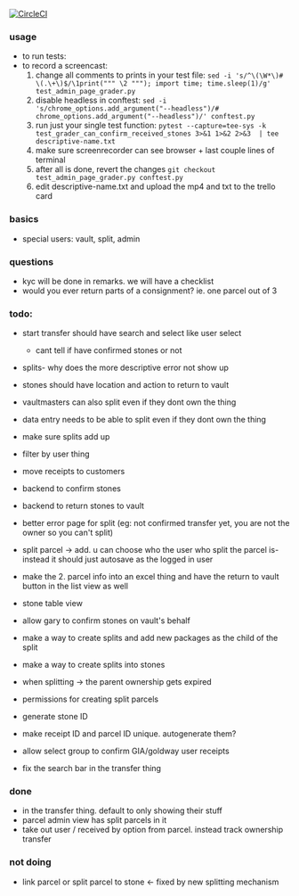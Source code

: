 [![CircleCI](https://circleci.com/gh/circleci/circleci-docs.svg?style=shield)](https://circleci.com/gh/gradia-exchange/GRADIA_stocker)

### usage
- to run tests:
- to record a screencast:
	1. change all comments to prints in your test file: `sed -i 's/^\(\W*\)# \(.\+\)$/\1print(""" \2 """); import time; time.sleep(1)/g' test_admin_page_grader.py`
    2. disable headless in conftest: `sed -i 's/chrome_options.add_argument("--headless")/# chrome_options.add_argument("--headless")/' conftest.py`
    2. run just your single test function: `pytest --capture=tee-sys -k test_grader_can_confirm_received_stones 3>&1 1>&2 2>&3  | tee descriptive-name.txt`
    3. make sure screenrecorder can see browser + last couple lines of terminal
    4. after all is done, revert the changes `git checkout test_admin_page_grader.py conftest.py`
	5. edit descriptive-name.txt and upload the mp4 and txt to the trello card

### basics
- special users: vault, split, admin


### questions
- kyc will be done in remarks. we will have a checklist
- would you ever return parts of a consignment? ie. one parcel out of 3


### todo:
- start transfer should have search and select like user select
    - cant tell if have confirmed stones or not
- splits- why does the more descriptive error not show up
- stones should have location and action to return to vault
- vaultmasters can also split even if they dont own the thing
- data entry needs to be able to split even if they dont own the thing
- make sure splits add up
- filter by user thing
- move receipts to customers


- backend to confirm stones
- backend to return stones to vault
- better error page for split (eg: not confirmed transfer yet, you are not the owner so you can't split)
- split parcel -> add. u can choose who the user who split the parcel is- instead it should just autosave as the logged in user


- make the 2. parcel info into an excel thing and have the return to vault button in the list view as well
- stone table view

- allow gary to confirm stones on vault's behalf

- make a way to create splits and add new packages as the child of the split
- make a way to create splits into stones
- when splitting -> the parent ownership gets expired
- permissions for creating split parcels

- generate stone ID
- make receipt ID and parcel ID unique. autogenerate them?

- allow select group to confirm GIA/goldway user receipts
- fix the search bar in the transfer thing


### done
- in the transfer thing. default to only showing their stuff
- parcel admin view has split parcels in it
- take out user / received by option from parcel. instead track ownership transfer

### not doing
- link parcel or split parcel to stone <- fixed by new splitting mechanism
